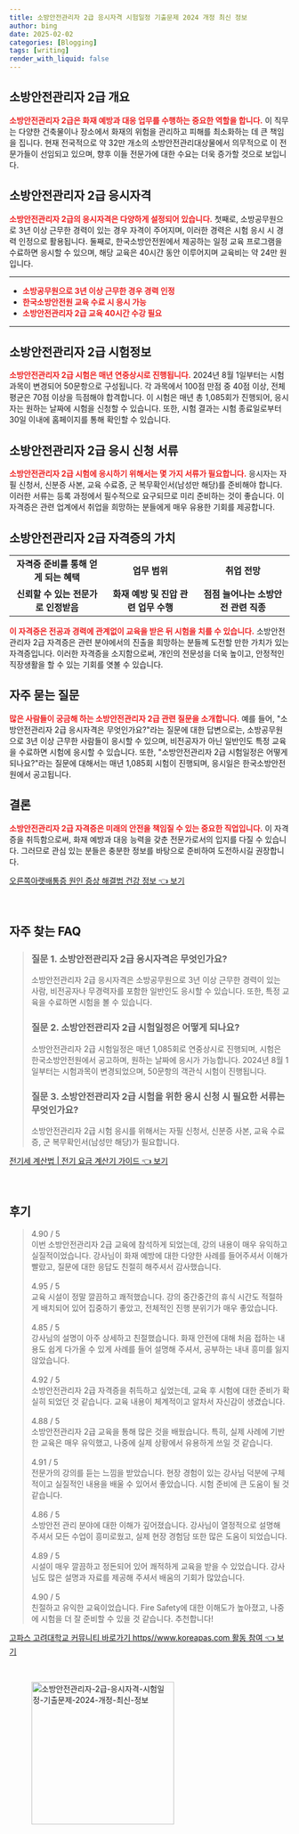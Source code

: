 ```yaml
---
title: 소방안전관리자 2급 응시자격 시험일정 기출문제 2024 개정 최신 정보
author: bing
date: 2025-02-02
categories: [Blogging]
tags: [writing]
render_with_liquid: false
---
```



<h2 id='소방안전관리자_2급_개요'>소방안전관리자 2급 개요</h2>

<p><b><span style="color: #ee2323;">소방안전관리자 2급은 화재 예방과 대응 업무를 수행하는 중요한 역할을 합니다.</span></b> 이 직무는 다양한 건축물이나 장소에서 화재의 위험을 관리하고 피해를 최소화하는 데 큰 책임을 집니다. 현재 전국적으로 약 32만 개소의 소방안전관리대상물에서 의무적으로 이 전문가들이 선임되고 있으며, 향후 이들 전문가에 대한 수요는 더욱 증가할 것으로 보입니다.</p>

<h2 id='소방안전관리자_2급_응시자격'>소방안전관리자 2급 응시자격</h2>

<p><b><span style="color: #ee2323;">소방안전관리자 2급의 응시자격은 다양하게 설정되어 있습니다.</span></b> 첫째로, 소방공무원으로 3년 이상 근무한 경력이 있는 경우 자격이 주어지며, 이러한 경력은 시험 응시 시 경력 인정으로 활용됩니다. 둘째로, 한국소방안전원에서 제공하는 일정 교육 프로그램을 수료하면 응시할 수 있으며, 해당 교육은 40시간 동안 이루어지며 교육비는 약 24만 원입니다.</p>

<hr />

<ul>
    <li><b><span style="color: #ee2323;">소방공무원으로 3년 이상 근무한 경우 경력 인정</span></b></li>
    <li><b><span style="color: #ee2323;">한국소방안전원 교육 수료 시 응시 가능</span></b></li>
    <li><b><span style="color: #ee2323;">소방안전관리자 2급 교육 40시간 수강 필요</span></b></li>
</ul>

<hr />

<h2 id='소방안전관리자_2급_시험정보'>소방안전관리자 2급 시험정보</h2>

<p><b><span style="color: #ee2323;">소방안전관리자 2급 시험은 매년 연중상시로 진행됩니다.</span></b> 2024년 8월 1일부터는 시험과목이 변경되어 50문항으로 구성됩니다. 각 과목에서 100점 만점 중 40점 이상, 전체 평균은 70점 이상을 득점해야 합격합니다. 이 시험은 매년 총 1,085회가 진행되어, 응시자는 원하는 날짜에 시험을 신청할 수 있습니다. 또한, 시험 결과는 시험 종료일로부터 30일 이내에 홈페이지를 통해 확인할 수 있습니다.</p>

<h2 id='소방안전관리자_2급_응시_신청서류'>소방안전관리자 2급 응시 신청 서류</h2>

<p><b><span style="color: #ee2323;">소방안전관리자 2급 시험에 응시하기 위해서는 몇 가지 서류가 필요합니다.</span></b> 응시자는 자필 신청서, 신분증 사본, 교육 수료증, 군 복무확인서(남성만 해당)를 준비해야 합니다. 이러한 서류는 등록 과정에서 필수적으로 요구되므로 미리 준비하는 것이 좋습니다. 이 자격증은 관련 업계에서 취업을 희망하는 분들에게 매우 유용한 기회를 제공합니다.</p>

<h2 id='소방안전관리자_2급_자격증_가치'>소방안전관리자 2급 자격증의 가치</h2>

<table>
    <tr>
        <td style="text-align: center; height: 17px;"><b>자격증 준비를 통해 얻게 되는 혜택</b></td>
        <td style="text-align: center; height: 17px;"><b>업무 범위</b></td>
        <td style="text-align: center; height: 17px;"><b>취업 전망</b></td>
    </tr>
    <tr>
        <td style="text-align: center; height: 17px;"><b>신뢰할 수 있는 전문가로 인정받음</b></td>
        <td style="text-align: center; height: 17px;"><b>화재 예방 및 진압 관련 업무 수행</b></td>
        <td style="text-align: center; height: 17px;"><b>점점 늘어나는 소방안전 관련 직종</b></td>
    </tr>
</table>

<p><b><span style="color: #ee2323;">이 자격증은 전공과 경력에 관계없이 교육을 받은 뒤 시험을 치를 수 있습니다.</span></b> 소방안전관리자 2급 자격증은 관련 분야에서의 진출을 희망하는 분들께 도전할 만한 가치가 있는 자격증입니다. 이러한 자격증을 소지함으로써, 개인의 전문성을 더욱 높이고, 안정적인 직장생활을 할 수 있는 기회를 엿볼 수 있습니다.</p>

<h2 id='자주_묻는질문'>자주 묻는 질문</h2>

<p><b><span style="color: #ee2323;">많은 사람들이 궁금해 하는 소방안전관리자 2급 관련 질문을 소개합니다.</span></b> 예를 들어, "소방안전관리자 2급 응시자격은 무엇인가요?"라는 질문에 대한 답변으로는, 소방공무원으로 3년 이상 근무한 사람들이 응시할 수 있으며, 비전공자가 아닌 일반인도 특정 교육을 수료하면 시험에 응시할 수 있습니다. 또한, "소방안전관리자 2급 시험일정은 어떻게 되나요?"라는 질문에 대해서는 매년 1,085회 시험이 진행되며, 응시일은 한국소방안전원에서 공고됩니다.</p>

<h2 id='결론'>결론</h2>

<p><b><span style="color: #ee2323;">소방안전관리자 2급 자격증은 미래의 안전을 책임질 수 있는 중요한 직업입니다.</span></b> 이 자격증을 취득함으로써, 화재 예방과 대응 능력을 갖춘 전문가로서의 입지를 다질 수 있습니다. 그러므로 관심 있는 분들은 충분한 정보를 바탕으로 준비하여 도전하시길 권장합니다.</p>


<p><a class="click-button" title="오른쪽아랫배통증 원인 증상 해결법 건강 정보" href="https://aptwhite.github.io/posts/%EC%98%A4%EB%A5%B8%EC%AA%BD%EC%95%84%EB%9E%AB%EB%B0%B0%ED%86%B5%EC%A6%9D-%EC%9B%90%EC%9D%B8-%EC%A6%9D%EC%83%81-%ED%95%B4%EA%B2%B0%EB%B2%95-%EA%B1%B4%EA%B0%95-%EC%A0%95%EB%B3%B4/" rel="dofollow">오른쪽아랫배통증 원인 증상 해결법 건강 정보 👈 보기</a></p><br>
<h2 id='자주_찾는_FAQ'>자주 찾는 FAQ</h2>
<div itemscope="" itemtype="https://schema.org/FAQPage"> 
<blockquote> 
<div itemscope="" itemprop="mainEntity" itemtype="https://schema.org/Question"> 
<h3 itemprop="name">질문 1. 소방안전관리자 2급 응시자격은 무엇인가요?</h3> 
<div itemscope="" itemprop="acceptedAnswer" itemtype="https://schema.org/Answer"> 
<span itemprop="text"> 
<p>소방안전관리자 2급 응시자격은 소방공무원으로 3년 이상 근무한 경력이 있는 사람, 비전공자나 무경력자를 포함한 일반인도 응시할 수 있습니다. 또한, 특정 교육을 수료하면 시험을 볼 수 있습니다.</p> 
</span> 
</div> 
</div> 

<div itemscope="" itemprop="mainEntity" itemtype="https://schema.org/Question"> 
<h3 itemprop="name">질문 2. 소방안전관리자 2급 시험일정은 어떻게 되나요?</h3> 
<div itemscope="" itemprop="acceptedAnswer" itemtype="https://schema.org/Answer"> 
<span itemprop="text"> 
<p>소방안전관리자 2급 시험일정은 매년 1,085회로 연중상시로 진행되며, 시험은 한국소방안전원에서 공고하며, 원하는 날짜에 응시가 가능합니다. 2024년 8월 1일부터는 시험과목이 변경되었으며, 50문항의 객관식 시험이 진행됩니다.</p> 
</span> 
</div> 
</div> 

<div itemscope="" itemprop="mainEntity" itemtype="https://schema.org/Question"> 
<h3 itemprop="name">질문 3. 소방안전관리자 2급 시험을 위한 응시 신청 시 필요한 서류는 무엇인가요?</h3> 
<div itemscope="" itemprop="acceptedAnswer" itemtype="https://schema.org/Answer"> 
<span itemprop="text"> 
<p>소방안전관리자 2급 시험 응시를 위해서는 자필 신청서, 신분증 사본, 교육 수료증, 군 복무확인서(남성만 해당)가 필요합니다.</p> 
</span> 
</div> 
</div> 
</blockquote> 
</div>
<p><a class="click-button" title="전기세 계산법 | 전기 요금 계산기 가이드" href="https://aptwhite.github.io/posts/%EC%A0%84%EA%B8%B0%EC%84%B8-%EA%B3%84%EC%82%B0%EB%B2%95-%EC%A0%84%EA%B8%B0-%EC%9A%94%EA%B8%88-%EA%B3%84%EC%82%B0%EA%B8%B0-%EA%B0%80%EC%9D%B4%EB%93%9C/" rel="dofollow">전기세 계산법 | 전기 요금 계산기 가이드 👈 보기</a></p><br>
<h2 id='후기'>후기</h2>
<div itemscope itemtype="https://schema.org/Product">
  <blockquote>
  <div itemprop="review" itemscope itemtype="https://schema.org/Review">
      <div itemprop="reviewRating" itemscope itemtype="https://schema.org/Rating"> <span itemprop="ratingValue">4.90</span> / <span itemprop="bestRating">5</span> </div>
      <span itemprop="reviewBody">이번 소방안전관리자 2급 교육에 참석하게 되었는데, 강의 내용이 매우 유익하고 실질적이었습니다. 강사님이 화재 예방에 대한 다양한 사례를 들어주셔서 이해가 빨랐고, 질문에 대한 응답도 친절히 해주셔서 감사했습니다.</span>
  </div>
  <br>
  <div itemprop="review" itemscope itemtype="https://schema.org/Review">
      <div itemprop="reviewRating" itemscope itemtype="https://schema.org/Rating"> <span itemprop="ratingValue">4.95</span> / <span itemprop="bestRating">5</span> </div>
      <span itemprop="reviewBody">교육 시설이 정말 깔끔하고 쾌적했습니다. 강의 중간중간의 휴식 시간도 적절하게 배치되어 있어 집중하기 좋았고, 전체적인 진행 분위기가 매우 좋았습니다.</span>
  </div>
  <br>
  <div itemprop="review" itemscope itemtype="https://schema.org/Review">
      <div itemprop="reviewRating" itemscope itemtype="https://schema.org/Rating"> <span itemprop="ratingValue">4.85</span> / <span itemprop="bestRating">5</span> </div>
      <span itemprop="reviewBody">강사님의 설명이 아주 상세하고 친절했습니다. 화재 안전에 대해 처음 접하는 내용도 쉽게 다가올 수 있게 사례를 들어 설명해 주셔서, 공부하는 내내 흥미를 잃지 않았습니다.</span>
  </div>
  <br>
  <div itemprop="review" itemscope itemtype="https://schema.org/Review">
      <div itemprop="reviewRating" itemscope itemtype="https://schema.org/Rating"> <span itemprop="ratingValue">4.92</span> / <span itemprop="bestRating">5</span> </div>
      <span itemprop="reviewBody">소방안전관리자 2급 자격증을 취득하고 싶었는데, 교육 후 시험에 대한 준비가 확실히 되었던 것 같습니다. 교육 내용이 체계적이고 알차서 자신감이 생겼습니다.</span>
  </div>
  <br>
  <div itemprop="review" itemscope itemtype="https://schema.org/Review">
      <div itemprop="reviewRating" itemscope itemtype="https://schema.org/Rating"> <span itemprop="ratingValue">4.88</span> / <span itemprop="bestRating">5</span> </div>
      <span itemprop="reviewBody">소방안전관리자 2급 교육을 통해 많은 것을 배웠습니다. 특히, 실제 사례에 기반한 교육은 매우 유익했고, 나중에 실제 상황에서 유용하게 쓰일 것 같습니다.</span>
  </div>
  <br>
  <div itemprop="review" itemscope itemtype="https://schema.org/Review">
      <div itemprop="reviewRating" itemscope itemtype="https://schema.org/Rating"> <span itemprop="ratingValue">4.91</span> / <span itemprop="bestRating">5</span> </div>
      <span itemprop="reviewBody">전문가의 강의를 듣는 느낌을 받았습니다. 현장 경험이 있는 강사님 덕분에 구체적이고 실질적인 내용을 배울 수 있어서 좋았습니다. 시험 준비에 큰 도움이 될 것 같습니다.</span>
  </div>
  <br>
  <div itemprop="review" itemscope itemtype="https://schema.org/Review">
      <div itemprop="reviewRating" itemscope itemtype="https://schema.org/Rating"> <span itemprop="ratingValue">4.86</span> / <span itemprop="bestRating">5</span> </div>
      <span itemprop="reviewBody">소방안전 관리 분야에 대한 이해가 깊어졌습니다. 강사님이 열정적으로 설명해 주셔서 모든 수업이 흥미로웠고, 실제 현장 경험담 또한 많은 도움이 되었습니다.</span>
  </div>
  <br>
  <div itemprop="review" itemscope itemtype="https://schema.org/Review">
      <div itemprop="reviewRating" itemscope itemtype="https://schema.org/Rating"> <span itemprop="ratingValue">4.89</span> / <span itemprop="bestRating">5</span> </div>
      <span itemprop="reviewBody">시설이 매우 깔끔하고 정돈되어 있어 쾌적하게 교육을 받을 수 있었습니다. 강사님도 많은 설명과 자료를 제공해 주셔서 배움의 기회가 많았습니다.</span>
  </div>
  <br>
  <div itemprop="review" itemscope itemtype="https://schema.org/Review">
      <div itemprop="reviewRating" itemscope itemtype="https://schema.org/Rating"> <span itemprop="ratingValue">4.90</span> / <span itemprop="bestRating">5</span> </div>
      <span itemprop="reviewBody">친절하고 유익한 교육이었습니다. Fire Safety에 대한 이해도가 높아졌고, 나중에 시험을 더 잘 준비할 수 있을 것 같습니다. 추천합니다!</span>
  </div>
  </blockquote>
</div>
<p><a class="click-button" title="고파스 고려대학교 커뮤니티 바로가기 https//www.koreapas.com 활동 참여" href="https://aptwhite.github.io/posts/%EA%B3%A0%ED%8C%8C%EC%8A%A4-%EA%B3%A0%EB%A0%A4%EB%8C%80%ED%95%99%EA%B5%90-%EC%BB%A4%EB%AE%A4%EB%8B%88%ED%8B%B0-%EB%B0%94%EB%A1%9C%EA%B0%80%EA%B8%B0-httpswww.koreapas.com-%ED%99%9C%EB%8F%99-%EC%B0%B8%EC%97%AC/" rel="dofollow">고파스 고려대학교 커뮤니티 바로가기 https//www.koreapas.com 활동 참여 👈 보기</a></p><br>
<figure class="image"><img src="https://aptwhite.github.io/assets/img/thumbnail/소방안전관리자-2급-응시자격-시험일정-기출문제-2024-개정-최신-정보.webp" alt="소방안전관리자-2급-응시자격-시험일정-기출문제-2024-개정-최신-정보" width="256" height="256"></figure>